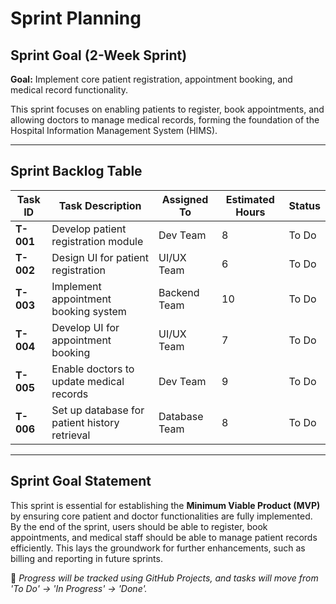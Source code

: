 # Sprint Planning

## Sprint Goal (2-Week Sprint)
**Goal:** Implement core patient registration, appointment booking, and medical record functionality.

This sprint focuses on enabling patients to register, book appointments, and allowing doctors to manage medical records, forming the foundation of the Hospital Information Management System (HIMS). 

---

## Sprint Backlog Table

| **Task ID** | **Task Description** | **Assigned To** | **Estimated Hours** | **Status** |
|------------|----------------------|----------------|-----------------|------------|
| **T-001** | Develop patient registration module | Dev Team | 8 | To Do |
| **T-002** | Design UI for patient registration | UI/UX Team | 6 | To Do |
| **T-003** | Implement appointment booking system | Backend Team | 10 | To Do |
| **T-004** | Develop UI for appointment booking | UI/UX Team | 7 | To Do |
| **T-005** | Enable doctors to update medical records | Dev Team | 9 | To Do |
| **T-006** | Set up database for patient history retrieval | Database Team | 8 | To Do |

---

## Sprint Goal Statement
This sprint is essential for establishing the **Minimum Viable Product (MVP)** by ensuring core patient and doctor functionalities are fully implemented. By the end of the sprint, users should be able to register, book appointments, and medical staff should be able to manage patient records efficiently. This lays the groundwork for further enhancements, such as billing and reporting in future sprints.

📌 *Progress will be tracked using GitHub Projects, and tasks will move from 'To Do' → 'In Progress' → 'Done'.*
